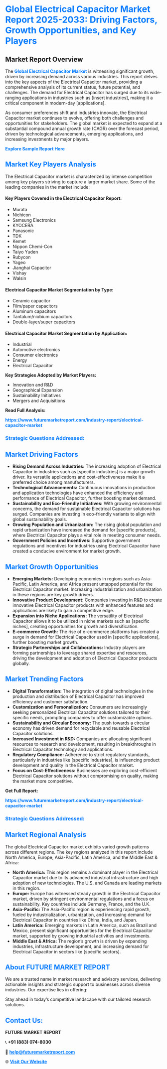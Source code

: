 <h1 style="color: #007BFF;">Global Electrical Capacitor Market Report 2025-2033: Driving Factors, Growth Opportunities, and Key Players</h1>

<section id="overview">
<h2>Market Report Overview</h2>
<p>The <a href="https://www.futuremarketreport.com/industry-report/electrical-capacitor-market" style="color: #007BFF; text-decoration: none;"><strong>Global Electrical Capacitor Market</strong></a> is witnessing significant growth, driven by increasing demand across various industries. This report delves into the key aspects of the Electrical Capacitor market, providing a comprehensive analysis of its current status, future potential, and challenges. The demand for Electrical Capacitor has surged due to its wide-ranging applications in industries such as [insert industries], making it a critical component in modern-day [applications].</p>
<p>As consumer preferences shift and industries innovate, the Electrical Capacitor market continues to evolve, offering both challenges and opportunities for stakeholders. The global market is expected to expand at a substantial compound annual growth rate (CAGR) over the forecast period, driven by technological advancements, emerging applications, and increasing investments by major players.</p>
</section>

<section id="overview">
<p><a href="https://www.futuremarketreport.com/request-sample/reportId=128676" style="color: #007BFF; text-decoration: none;"><strong>Explore Sample Report Here</strong></a></p>
</section>

<section id="key-players">
<h2 style="color: #007BFF;">Market Key Players Analysis</h2>
<p>The Electrical Capacitor market is characterized by intense competition among key players striving to capture a larger market share. Some of the leading companies in the market include:</p>
<h4>Key Players Covered in the Electrical Capacitor Report:</h4>
<ul><li>Murata</li><li>Nichicon</li><li>Samsung Electronics</li><li>KYOCERA</li><li>Panasonic</li><li>TDK</li><li>Kemet</li><li>Nippon Chemi-Con</li><li>Taiyo Yuden</li><li>Rubycon</li><li>Yageo</li><li>Jianghai Capacitor</li><li>Vishay</li><li>Walsin</li></ul>
<h4>Electrical Capacitor Market Segmentation by Type:</h4>
<ul><li>Ceramic capacitor</li><li>Film/paper capacitors</li><li>Aluminum capacitors</li><li>Tantalum/niobium capacitors</li><li>Double-layer/super capacitors</li></ul>

<h4>Electrical Capacitor Market Segmentation by Application:</h4>
<ul><li>Industrial</li><li>Automotive electronics</li><li>Consumer electronics</li><li>Energy</li><li>Electrical Capacitor</li></ul>
<p><strong>Key Strategies Adopted by Market Players:</strong></p>
<ul>
<li>Innovation and R&D</li>
<li>Geographical Expansion</li>
<li>Sustainability Initiatives</li>
<li>Mergers and Acquisitions</li>
</ul>
</section>

<section>
<p><strong>Read Full Analysis: </strong></p><a href="https://www.futuremarketreport.com/industry-report/electrical-capacitor-market" style="color: #007BFF; text-decoration: none;"><strong>https://www.futuremarketreport.com/industry-report/electrical-capacitor-market</strong></a>
<h3 style="color: #007BFF;">Strategic Questions Addressed:</h3>
</section>

<section id="driving-factors">
<h2 style="color: #007BFF;">Market Driving Factors</h2>
<ul>
<li><strong>Rising Demand Across Industries:</strong> The increasing adoption of Electrical Capacitor in industries such as [specific industries] is a major growth driver. Its versatile applications and cost-effectiveness make it a preferred choice among manufacturers.</li>
<li><strong>Technological Advancements:</strong> Continuous innovations in production and application technologies have enhanced the efficiency and performance of Electrical Capacitor, further boosting market demand.</li>
<li><strong>Sustainability and Eco-Friendly Initiatives:</strong> With growing environmental concerns, the demand for sustainable Electrical Capacitor solutions has surged. Companies are investing in eco-friendly variants to align with global sustainability goals.</li>
<li><strong>Growing Population and Urbanization:</strong> The rising global population and rapid urbanization have increased the demand for [specific products], where Electrical Capacitor plays a vital role in meeting consumer needs.</li>
<li><strong>Government Policies and Incentives:</strong> Supportive government regulations and incentives for industries using Electrical Capacitor have created a conducive environment for market growth.</li>
</ul>
</section>

<section id="growth-opportunities">
<h2 style="color: #007BFF;">Market Growth Opportunities</h2>
<ul>
<li><strong>Emerging Markets:</strong> Developing economies in regions such as Asia-Pacific, Latin America, and Africa present untapped potential for the Electrical Capacitor market. Increasing industrialization and urbanization in these regions are key growth drivers.</li>
<li><strong>Innovative Product Development:</strong> Companies investing in R&D to create innovative Electrical Capacitor products with enhanced features and applications are likely to gain a competitive edge.</li>
<li><strong>Expansion into Niche Applications:</strong> The versatility of Electrical Capacitor allows it to be utilized in niche markets such as [specific niches], creating opportunities for growth and diversification.</li>
<li><strong>E-commerce Growth:</strong> The rise of e-commerce platforms has created a surge in demand for Electrical Capacitor used in [specific applications], further boosting market growth.</li>
<li><strong>Strategic Partnerships and Collaborations:</strong> Industry players are forming partnerships to leverage shared expertise and resources, driving the development and adoption of Electrical Capacitor products globally.</li>
</ul>
</section>

<section id="trending-factors">
<h2 style="color: #007BFF;">Market Trending Factors</h2>
<ul>
<li><strong>Digital Transformation:</strong> The integration of digital technologies in the production and distribution of Electrical Capacitor has improved efficiency and customer satisfaction.</li>
<li><strong>Customization and Personalization:</strong> Consumers are increasingly seeking personalized Electrical Capacitor solutions tailored to their specific needs, prompting companies to offer customizable options.</li>
<li><strong>Sustainability and Circular Economy:</strong> The push towards a circular economy has driven demand for recyclable and reusable Electrical Capacitor solutions.</li>
<li><strong>Increased Investment in R&D:</strong> Companies are allocating significant resources to research and development, resulting in breakthroughs in Electrical Capacitor technology and applications.</li>
<li><strong>Regulatory Compliance:</strong> Adherence to strict regulatory standards, particularly in industries like [specific industries], is influencing product development and quality in the Electrical Capacitor market.</li>
<li><strong>Focus on Cost-Effectiveness:</strong> Businesses are exploring cost-efficient Electrical Capacitor solutions without compromising on quality, making the market more competitive.</li>
</ul>
</section>

<section>
<p><strong>Get Full Report: </strong></p><a href="https://www.futuremarketreport.com/industry-report/electrical-capacitor-market" style="color: #007BFF; text-decoration: none;"><strong>https://www.futuremarketreport.com/industry-report/electrical-capacitor-market</strong></a>
<h3 style="color: #007BFF;">Strategic Questions Addressed:</h3>
</section>


<section id="regional-analysis">
<h2 style="color: #007BFF;">Market Regional Analysis</h2>
<p>The global Electrical Capacitor market exhibits varied growth patterns across different regions. The key regions analyzed in this report include North America, Europe, Asia-Pacific, Latin America, and the Middle East & Africa:</p>
<ul>
<li><strong>North America:</strong> This region remains a dominant player in the Electrical Capacitor market due to its advanced industrial infrastructure and high adoption of new technologies. The U.S. and Canada are leading markets in this region.</li>
<li><strong>Europe:</strong> Europe has witnessed steady growth in the Electrical Capacitor market, driven by stringent environmental regulations and a focus on sustainability. Key countries include Germany, France, and the U.K.</li>
<li><strong>Asia-Pacific:</strong> The Asia-Pacific region is experiencing rapid growth, fueled by industrialization, urbanization, and increasing demand for Electrical Capacitor in countries like China, India, and Japan.</li>
<li><strong>Latin America:</strong> Emerging markets in Latin America, such as Brazil and Mexico, present significant opportunities for the Electrical Capacitor market, supported by growing industrial activities and investments.</li>
<li><strong>Middle East & Africa:</strong> The region’s growth is driven by expanding industries, infrastructure development, and increasing demand for Electrical Capacitor in sectors like [specific sectors].</li>
</ul>
</section>

<footer>
<h2 style="color: #007BFF;">About FUTURE MARKET REPORT</h2>
<p>We are a trusted name in market research and advisory services, delivering actionable insights and strategic support to businesses across diverse industries. Our expertise lies in offering:</p>

<p>Stay ahead in today’s competitive landscape with our tailored research solutions.</p>

<h2 style="color: #007BFF;">Contact Us:</h2>
<p><strong>FUTURE MARKET REPORT</strong></p>
<p>📞 <strong>+91 (883) 074-8030</strong></p>
<p>📧 <strong><a href="mailto:help@futuremarketreport.com" style="color: #007BFF;">help@futuremarketreport.com</a></strong></p>
<p>🌐 <strong><a href="https://www.futuremarketreport.com/" style="color: #007BFF;">Visit Our Website</a></strong></p>
</footer>